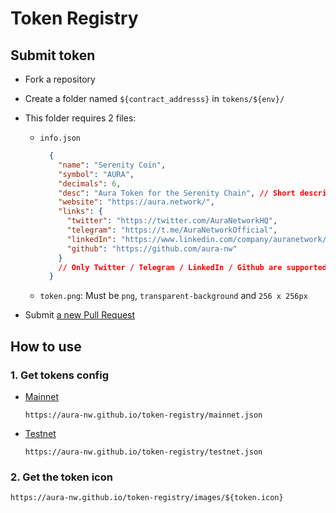 # Token Registry

## Submit token

- Fork a repository
- Create a folder named `${contract_addresss}` in `tokens/${env}/`
- This folder requires 2 files:

  - `info.json`

    ```json
      {
        "name": "Serenity Coin",
        "symbol": "AURA",
        "decimals": 6,
        "desc": "Aura Token for the Serenity Chain", // Short description
        "website": "https://aura.network/",
        "links": {  
          "twitter": "https://twitter.com/AuraNetworkHQ",
          "telegram": "https://t.me/AuraNetworkOfficial",
          "linkedIn": "https://www.linkedin.com/company/auranetwork/",
          "github": "https://github.com/aura-nw"
        }
        // Only Twitter / Telegram / LinkedIn / Github are supported
      }
    ```

  - `token.png`: Must be `png`, `transparent-background` and `256 x 256px`

- Submit [a new Pull Request](https://github.com/aura-nw/token-registry/pulls)

## How to use

### 1. Get tokens config

- [Mainnet](https://aura-nw.github.io/token-registry/mainnet.json)

  `https://aura-nw.github.io/token-registry/mainnet.json`

- [Testnet](https://aura-nw.github.io/token-registry/testnet.json)

  `https://aura-nw.github.io/token-registry/testnet.json`

### 2. Get the token icon

  `https://aura-nw.github.io/token-registry/images/${token.icon}`
